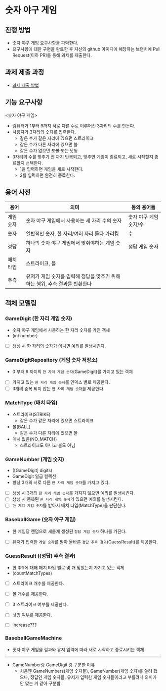 # 숫자 야구 게임
## 진행 방법
* 숫자 야구 게임 요구사항을 파악한다.
* 요구사항에 대한 구현을 완료한 후 자신의 github 아이디에 해당하는 브랜치에 Pull Request(이하 PR)를 통해 과제를 제출한다.

## 과제 제출 과정
* [과제 제출 방법](https://github.com/next-step/nextstep-docs/tree/master/precourse)


## 기능 요구사항

<숫자 야구 게임>

- 컴퓨터가 1부터 9까지 서로 다른 수로 이루어진 3자리의 수를 만든다.
- 사용자가 3자리의 숫자를 입력한다.
  - 같은 수가 같은 자리에 있으면 스트라이크
  - 같은 수가 다른 자리에 있으면 볼
  - 같은 수가 없으면 ~~포볼 또는~~ 낫씽
- 3자리의 수를 맞추기 전 까지 반복되고, 맞추면 게임이 종료되고, 새로 시작할지 종료할지 선택한다.
  - 1을 입력하면 게임을 새로 시작한다.
  - 2를 입력하면 완전히 종료한다.
  
## 용어 사전

| 용어 | 의미 | 동의 용어들
| --- | -------------- | --- |
| 게임 숫자 | 숫자 야구 게임에서 사용하는 세 자리 수의 숫자 | 숫자 야구 게임 숫자/수 |
| 숫자 | 일반적인 숫자, 한 자리/여러 자리 둘다 가리킴 | 수 |
| 정답 | 하나의 숫자 야구 게임에서 맞춰야하는 게임 숫자 | 정답 게임 숫자 |
| 매치 타입 | 스트라이크, 볼 |  |
| 추측 | 유저가 게임 숫자를 입력해 정답을 맞추기 위해 하는 행위, 추측 결과를 반환한다 | |
  
## 객체 모델링

### GameDigit (한 자리 게임 숫자)

- 숫자 야구 게임에서 사용하는 한 자리 숫자를 가진 객체
- (int number)
- [ ] 생성 시 한 자리의 숫자가 아니면 예외를 발생시킨다.

### GameDigitRepository (게임 숫자 저장소)

- 0 부터 9 까지의 `한 자리 게임 숫자`(GameDigit)를 가지고 있는 객체
- [ ] 가지고 있는 `한 자리 게임 숫자`를 인덱스 별로 제공한다.
- [ ] 3개의 중복 되지 않는 `한 자리 게임 숫자`를 제공한다.

### MatchType (매치 타입)

- 스트라이크(STRIKE)
  - 같은 수가 같은 자리에 있으면 스트라이크
- 볼(BALL)
  - 같은 수가 다른 자리에 있으면 볼
- 매치 없음(NO_MATCH)
  - 스트라이크도 아니고 볼도 아님

### GameNumber (게임 숫자)

- ([GameDigit] digits)
- GameDigit 일급 컬렉션
- 항상 3개의 서로 다른 `한 자리 게임 숫자`를 가지고 있다.
- [ ] 생성 시 3개의 `한 자리 게임 숫자`를 가지지 않으면 예외를 발생시킨다.
- [ ] 생성 시 중복된 `한 자리 게임 숫자`가 있으면 예외를 발생시킨다.
- [ ] `한 자리 게임 숫자`를 받아서 매치 타입(MatchType)을 판단한다.

### BaseballGame (숫자 야구 게임)

- 한 게임당 랜덤으로 새롭게 생성된 `정답 게임 숫자` 하나를 가진다.
- [ ] 유저가 입력한 `게임 숫자`를 받아 올바른 `정답 추측 결과`(GuessResult)를 제공한다.

### GuessResult ((정답) 추측 결과)

- 한 `추측`에 대해 매치 타입 별로 몇 개 맞았는지 가지고 있는 객체
- (countMatchTypes)
- [ ] 스트라이크 개수를 제공한다.
- [ ] 볼 개수를 제공한다.
- [ ] 3 스트라이크 여부를 제공한다.
- [ ] 낫띵 여부를 제공한다.
- [ ] increase???



### BaseballGameMachine

- 숫자 야구 게임을 결과와 유저 입력에 따라 새로 시작하고 종료시키는 객체


---

- GameNumber랑 GameDigit 랑 구분한 이유
  - 처음엔 GameNumbers(게임 숫자들), GameNumber(게임 숫자)를 쓸려 했으나,
   정답인 게임 숫자들, 유저가 입력한 게임 숫자들이라고 부를려니 의미가 안 맞는 거 같아 구분함.